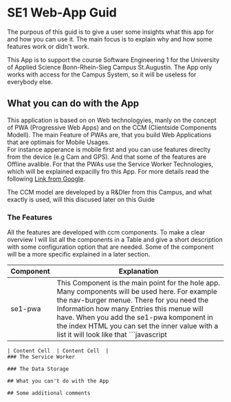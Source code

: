 # SE1 Web-App Guid
The purpous of this guid is to give a user some insights what this app for and how you can use it.
The main focus is to explain why and how some features work or didn't work.

This App is to support the course Software Engineering 1 for the University of Applied Science Bonn-Rhein-Sieg Campus  St.Augustin.
The App only works with access for the Campus System, so it will be useless for everybody else.

## What you can do with the App
This application is based on on Web technologyies, manly on the concept of PWA (Progressive Web Apps) and on the CCM (Clientside Components Modell).
The main Feature of PWAs are, that you build Web Applications that are optimais for Mobile Usages.  
For instance apperance is mobile first and you can use features direclty from the device (e.g Cam and GPS).
And that some of the features are Offline avalible. For that the PWAs use the Service Worker Technologies, which will be explained expacilly fro this App.
For more details read the following [Link from Google](https://developers.google.com/web/progressive-web-apps/).

The CCM model are developed by a R&Dler from this Campus, and what exactly is used, will this discused later on this Guide
### The Features
All the features are developed with ccm components. To make a clear overview I will list all the components in a Table and give a short description with some configuration option that are needed.
Some of the component will be a more specific explained in a later section.

| Component | Explanation |
| --- | --- |
| se1-pwa  | This Component is the main point for the hole app. Many components will be used here. For example the nav-burger menue. There for you need the Information how many Entries this menue will have. When you add the se1-pwa komponent in the index HTML you can set the inner value with a list it will look like that ```javascript
<ccm-se1-menu
        inner='[
        ["le00", "https://kaul.inf.h-brs.de/data/2017/se1/le00.html"],
        ["le01", "https://kaul.inf.h-brs.de/data/2017/se1/le01.html"],
        ["le03", "https://kaul.inf.h-brs.de/data/2017/se1/le03.html"],
        ["le04", "https://kaul.inf.h-brs.de/data/2017/se1/le04.html"],
        ["le05", "https://kaul.inf.h-brs.de/data/2017/se1/le05.html"],
        ["le06", "https://kaul.inf.h-brs.de/data/2017/se1/le06.html"],
        ["le07", "https://kaul.inf.h-brs.de/data/2017/se1/le07.html"],
        ["le08", "https://kaul.inf.h-brs.de/data/2017/se1/le08.html"],
        ["le09", "https://kaul.inf.h-brs.de/data/2017/se1/le09.html"],
        ["le10", "https://kaul.inf.h-brs.de/data/2017/se1/le10.html"],
        ["le11", "https://kaul.inf.h-brs.de/data/2017/se1/le11.html"],
        ["le12", "https://kaul.inf.h-brs.de/data/2017/se1/le12.html"]
        ]'></ccm-se1-menu>
```  |
| Content Cell  | Content Cell  |
### The Service Worker

### The Data Storage

## What you can't do with the App

## Some additional comments
